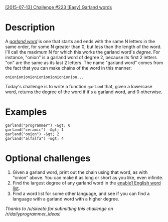 [[2015-07-13] Challenge #223 [Easy] Garland words](http://www.reddit.com/r/dailyprogrammer/comments/3d4fwj/20150713_challenge_223_easy_garland_words/)

# Description

A [_garland word_](http://blog.vivekhaldar.com/post/89763722591/garland-words) is one that starts and ends with the same N letters in the same order, for some N greater than 0, but less than the length of the word. I'll call the maximum N for which this works the garland word's _degree_. For instance, "onion" is a garland word of degree 2, because its first 2 letters "on" are the same as its last 2 letters. The name "garland word" comes from the fact that you can make chains of the word in this manner:

    onionionionionionionionionionion...

Today's challenge is to write a function `garland` that, given a lowercase word, returns the degree of the word if it's a garland word, and 0 otherwise.

# Examples

    garland("programmer") -&gt; 0
    garland("ceramic") -&gt; 1
    garland("onion") -&gt; 2
    garland("alfalfa") -&gt; 4

# Optional challenges

1. Given a garland word, print out the chain using that word, as with "onion" above. You can make it as long or short as you like, even infinite.
1. Find the largest degree of any garland word in the [enable1 English word list](https://code.google.com/p/dotnetperls-controls/downloads/detail?name=enable1.txt).
1. Find a word list for some other language, and see if you can find a language with a garland word with a higher degree.

*Thanks to /u/skeeto for submitting this challenge on /r/dailyprogrammer_ideas!*
